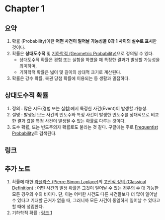 # Chapter 1

## 요약
1. 확률 (Probability)이란 **어떤 사건이 일어날 가능성을 0과 1 사이의 실수로 표시**한 것이다.
2. 확률은 **상대도수적** 및 [기하학적 (Geometric Probability)](https://en.wikipedia.org/wiki/Geometric_probability)으로 정의될 수 있다.
	- 상대도수적 확률은 경험 또는 실험을 하였을 때 특정한 결과가 발생할 가능성을 의미하며,
	- 기하학적 확률은 넓이 및 길이의 상대적 크기로 계산된다.
3. 확률은 강수 확률, 복권 당첨 확률에 이용되는 등 생활과 밀접하다.

## 상대도수적 확률
1. 정의 : 많은 시도(경험 또는 실험)에서 특정한 사건(Event)이 발생할 가능성.
2. 설명 : 발생된 모든 사건의 빈도수와 특정 사건이 발생한 빈도수를 상대적으로 비교한 결과 값을 특정 사건이 발생될 수 있는 확률로 다루는 것이다.
3. 도수 확률, 또는 빈도주의자 확률로도 불리는 것 같다. 구글에는 주로 [Frequentist Probability](https://en.wikipedia.org/wiki/Frequentist_probability)로 검색된다.

링크
- 

## 추가 노트
1. 확률에 대한 [라플라스 (Pierre Simon Laplace)](https://en.wikipedia.org/wiki/Pierre-Simon_Laplace)의 [고전적 정의 (Classical Definition)](https://m.blog.naver.com/PostView.naver?isHttpsRedirect=true&blogId=cms_edu&logNo=221171417988) : 어떤 사건의 발생 확률은 그것이 일어날 수 있는 경우의 수 대 가능한 모든 경우의 수의 비이다. 단, 이는 어떠한 사건도 다른 사건들보다 더 많이 일어날 수 있다고 기대할 근거가 없을 때, 그러니까 모든 사건이 동일하게 일어날 수 있다고 할 때에 성립한다.
2. 기하학적 확률 : [링크 1](https://j1w2k3.tistory.com/755)
